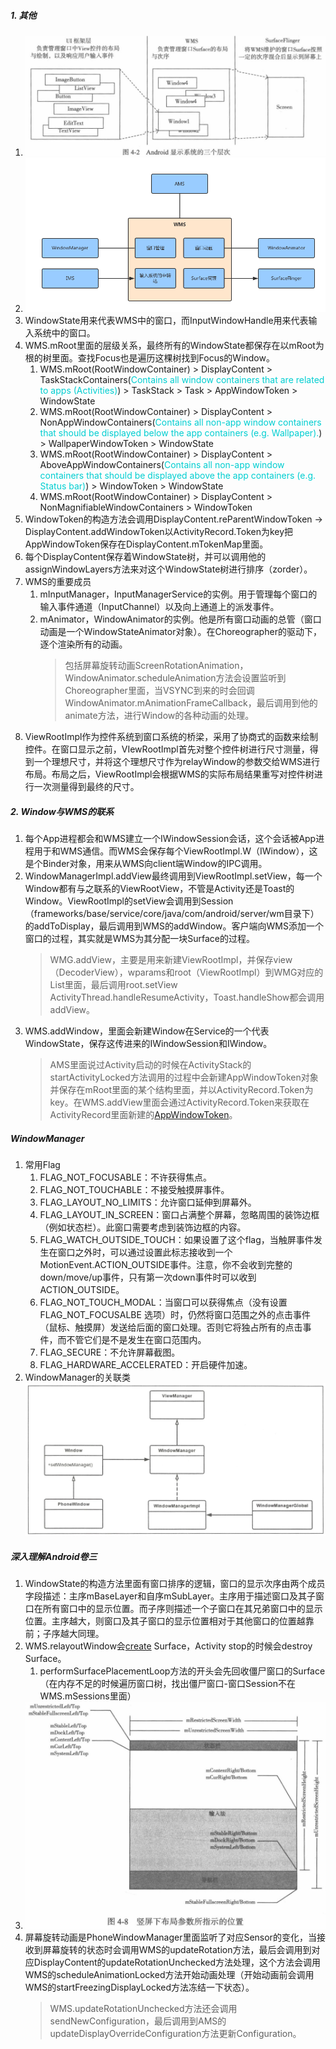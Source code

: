 ##### 1. 其他
1. ![](../MdPicture/54.png)
1. ![](../MdPicture/38.png)
2. WindowState用来代表WMS中的窗口，而InputWindowHandle用来代表输入系统中的窗口。
3. WMS.mRoot里面的层级关系，最终所有的WindowState都保存在以mRoot为根的树里面。查找Focus也是遍历这棵树找到Focus的Window。
    1. WMS.mRoot(RootWindowContainer) > DisplayContent > TaskStackContainers(<font color=#00CED1>Contains all window containers that are related to apps (Activities)</font>) > TaskStack > Task > AppWindowToken > WindowState
    2. WMS.mRoot(RootWindowContainer) > DisplayContent > NonAppWindowContainers(<font color=#00CED1>Contains all non-app window containers that should be displayed below the app containers (e.g. Wallpaper).</font>) > WallpaperWindowToken > WindowState
    3. WMS.mRoot(RootWindowContainer) > DisplayContent > AboveAppWindowContainers(<font color=#00CED1>Contains all non-app window containers that should be displayed above the app containers (e.g. Status bar)</font>) > WindowToken > WindowState
    4. WMS.mRoot(RootWindowContainer) > DisplayContent > NonMagnifiableWindowContainers > WindowToken
4. WindowToken的构造方法会调用DisplayContent.reParentWindowToken -> DisplayContent.addWindowToken以ActivityRecord.Token为key把AppWindowToken保存在DisplayContent.mTokenMap里面。
5. 每个DisplayContent保存着WindowState树，并可以调用他的assignWindowLayers方法来对这个WindowState树进行排序（zorder）。
6. WMS的重要成员
    1. mInputManager，InputManagerService的实例。用于管理每个窗口的输入事件通道（InputChannel）以及向上通道上的派发事件。
    2. mAnimator，WindowAnimator的实例。他是所有窗口动画的总管（窗口动画是一个WindowStateAnimator对象）。在Choreographer的驱动下，逐个渲染所有的动画。
        > 包括屏幕旋转动画ScreenRotationAnimation，WindowAnimator.scheduleAnimation方法会设置监听到Choreographer里面，当VSYNC到来的时会回调WindowAnimator.mAnimationFrameCallback，最后调用到他的animate方法，进行Window的各种动画的处理。
7. ViewRootImpl作为控件系统到窗口系统的桥梁，采用了协商式的函数来绘制控件。在窗口显示之前，VIewRootImpl首先对整个控件树进行尺寸测量，得到一个理想尺寸，并将这个理想尺寸作为relayWindow的参数交给WMS进行布局。布局之后，ViewRootImpl会根据WMS的实际布局结果重写对控件树进行一次测量得到最终的尺寸。

##### 2. Window与WMS的联系
1. 每个App进程都会和WMS建立一个IWindowSession会话，这个会话被App进程用于和WMS通信。而WMS会保存每个ViewRootImpl.W（IWindow），这是个Binder对象，用来从WMS向client端Window的IPC调用。
2. WindowManagerImpl.addView最终调用到ViewRootImpl.setView，每一个Window都有与之联系的ViewRootView，不管是Activity还是Toast的Window。ViewRootImpl的setView会调用到Session（frameworks/base/service/core/java/com/android/server/wm目录下）的addToDisplay，最后调用到WMS的addWindow。客户端向WMS添加一个窗口的过程，其实就是WMS为其分配一块Surface的过程。
    > WMG.addView，主要是用来新建ViewRootImpl，并保存view（DecoderView），wparams和root（ViewRootImpl）到WMG对应的List里面，最后调用root.setView
    > ActivityThread.handleResumeActivity，Toast.handleShow都会调用addView。
3. WMS.addWindow，里面会新建Window在Service的一个代表WindowState，保存这传进来的IWindowSession和IWindow。
    > AMS里面说过Activity启动的时候在ActivityStack的startActivityLocked方法调用的过程中会新建AppWindowToken对象并保存在mRoot里面的某个结构里面，并以ActivityRecord.Token为key。在WMS.addView里面会通过ActivityRecord.Token来获取在ActivityRecord里面新建的[AppWindowToken](AMS.md#createWindowContainer)。

##### WindowManager
1. 常用Flag
    1. FLAG_NOT_FOCUSABLE：不许获得焦点。
    2. FLAG_NOT_TOUCHABLE：不接受触摸屏事件。
    3. FLAG_LAYOUT_NO_LIMITS：允许窗口延伸到屏幕外。
    4. FLAG_LAYOUT_IN_SCREEN：窗口占满整个屏幕，忽略周围的装饰边框（例如状态栏）。此窗口需要考虑到装饰边框的内容。
    5. FLAG_WATCH_OUTSIDE_TOUCH：如果设置了这个flag，当触屏事件发生在窗口之外时，可以通过设置此标志接收到一个 MotionEvent.ACTION_OUTSIDE事件。注意，你不会收到完整的down/move/up事件，只有第一次down事件时可以收到 ACTION_OUTSIDE。
    6. FLAG_NOT_TOUCH_MODAL：当窗口可以获得焦点（没有设置 FLAG_NOT_FOCUSALBE 选项）时，仍然将窗口范围之外的点击事件（鼠标、触摸屏）发送给后面的窗口处理。否则它将独占所有的点击事件，而不管它们是不是发生在窗口范围内。
    7. FLAG_SECURE：不允许屏幕截图。
    8. FLAG_HARDWARE_ACCELERATED：开启硬件加速。
2. WindowManager的关联类![](../MdPicture/49.png)

##### 深入理解Android卷三
1. WindowState的构造方法里面有窗口排序的逻辑，窗口的显示次序由两个成员字段描述：主序mBaseLayer和自序mSubLayer。主序用于描述窗口及其子窗口在所有窗口中的显示位置。而子序则描述一个子窗口在其兄弟窗口中的显示位置。主序越大，则窗口及其子窗口的显示位置相对于其他窗口的位置越靠前；子序越大同理。
2. WMS.relayoutWindow会[create](SurfaceFlinger.md#createsurface) Surface，Activity stop的时候会destroy Surface。
    1. performSurfacePlacementLoop方法的开头会先回收僵尸窗口的Surface（在内存不足的时候遍历窗口树，找出僵尸窗口-窗口Session不在WMS.mSessions里面）
3. ![](../MdPicture/58.png)
4. 屏幕旋转动画是PhoneWindowManager里面监听了对应Sensor的变化，当接收到屏幕旋转的状态时会调用WMS的updateRotation方法，最后会调用到对应DisplayContent的updateRotationUnchecked方法处理，这个方法会调用WMS的scheduleAnimationLocked方法开始动画处理（开始动画前会调用WMS的startFreezingDisplayLocked方法冻结一下状态）。
    > WMS.updateRotationUnchecked方法还会调用sendNewConfiguration，最后调用到AMS的updateDisplayOverrideConfiguration方法更新Configuration。